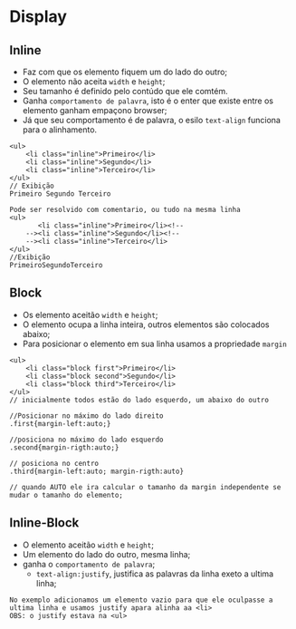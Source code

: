 # Display

## Inline

- Faz com que os elemento fiquem um do lado do outro;
- O elemento não aceita `width` e `height`;
- Seu tamanho é definido pelo contúdo que ele comtém.
- Ganha `comportamento de palavra`, isto é o enter que existe entre os elemento ganham empaçono browser;
- Já que seu comportamento é de palavra, o esilo `text-align` funciona para o alinhamento.

```
<ul>
    <li class="inline">Primeiro</li>
    <li class="inline">Segundo</li>
    <li class="inline">Terceiro</li>
</ul>
// Exibição
Primeiro Segundo Terceiro

Pode ser resolvido com comentario, ou tudo na mesma linha
<ul>
       <li class="inline">Primeiro</li><!-- 
    --><li class="inline">Segundo</li><!-- 
    --><li class="inline">Terceiro</li>
</ul>
//Exibição
PrimeiroSegundoTerceiro
```

## Block
- Os elemento aceitão `width` e `height`;
- O elemento ocupa a linha inteira, outros elementos são colocados abaixo;
- Para posicionar o elemento em sua linha usamos a propriedade `margin`
```
<ul>
    <li class="block first">Primeiro</li>
    <li class="block second">Segundo</li>
    <li class="block third">Terceiro</li>
</ul>
// inicialmente todos estão do lado esquerdo, um abaixo do outro

//Posicionar no máximo do lado direito
.first{margin-left:auto;}

//posiciona no máximo do lado esquerdo
.second{margin-rigth:auto;}

// posiciona no centro
.third{margin-left:auto; margin-rigth:auto}

// quando AUTO ele ira calcular o tamanho da margin independente se mudar o tamanho do elemento;
```

## Inline-Block
- O elemento aceitão `width` e `height`;
- Um elemento do lado do outro, mesma linha;
- ganha o `comportamento de palavra`;
    - `text-align:justify`, justifica as palavras da linha exeto a ultima linha;

```
No exemplo adicionamos um elemento vazio para que ele oculpasse a ultima linha e usamos justify apara alinha aa <li>
OBS: o justify estava na <ul>
```
